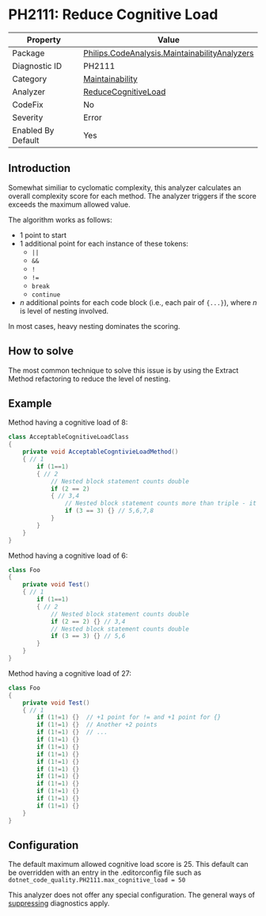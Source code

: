 # PH2111: Reduce Cognitive Load

| Property | Value  |
|--|--|
| Package | [Philips.CodeAnalysis.MaintainabilityAnalyzers](https://www.nuget.org/packages/Philips.CodeAnalysis.MaintainabilityAnalyzers) |
| Diagnostic ID | PH2111 |
| Category  | [Maintainability](../Maintainability.md) |
| Analyzer | [ReduceCognitiveLoad](https://github.com/philips-software/roslyn-analyzers/blob/master/Philips.CodeAnalysis.MaintainabilityAnalyzers/Maintainability/ReduceCognitiveLoadAnalyzer.cs)
| CodeFix  | No |
| Severity | Error |
| Enabled By Default | Yes |

## Introduction

Somewhat similiar to cyclomatic complexity, this analyzer calculates an overall complexity score for each method. The analyzer triggers if the score exceeds the maximum allowed value.

The algorithm works as follows:
* 1 point to start
* 1 additional point for each instance of these tokens:
  - `||`
  - `&&`
  - `!`
  - `!=`
  - `break`
  - `continue` 
* <I>n</I> additional points for each code block (i.e., each pair of `{...}`), where <I>n</I> is level of nesting involved.

In most cases, heavy nesting dominates the scoring.

## How to solve

The most common technique to solve this issue is by using the Extract Method refactoring to reduce the level of nesting.

## Example

Method having a cognitive load of 8:
``` cs
class AcceptableCognitiveLoadClass
{
	private void AcceptableCogntivieLoadMethod()
	{ // 1
		if (1==1)
		{ // 2
			// Nested block statement counts double
			if (2 == 2)
			{ // 3,4
				// Nested block statement counts more than triple - it's exponential
				if (3 == 3) {} // 5,6,7,8
			}
		}
	}
}
```

Method having a cognitive load of 6:
``` cs
class Foo
{
	private void Test()
	{ // 1
		if (1==1)
		{ // 2
			// Nested block statement counts double
			if (2 == 2) {} // 3,4
			// Nested block statement counts double
			if (3 == 3) {} // 5,6
		}
	}
}
```
Method having a cognitive load of 27:
``` cs
class Foo
{
	private void Test()
	{ // 1
		if (1!=1) {}  // +1 point for != and +1 point for {}
		if (1!=1) {}  // Another +2 points
		if (1!=1) {}  // ...
		if (1!=1) {}
		if (1!=1) {}
		if (1!=1) {}
		if (1!=1) {}
		if (1!=1) {}
		if (1!=1) {}
		if (1!=1) {}
		if (1!=1) {}
		if (1!=1) {}
		if (1!=1) {}
	}
}
```

## Configuration

The default maximum allowed cognitive load score is 25. This default can be overridden with an entry in the .editorconfig file such as `dotnet_code_quality.PH2111.max_cognitive_load = 50`

This analyzer does not offer any special configuration. The general ways of [suppressing](https://learn.microsoft.com/en-us/dotnet/fundamentals/code-analysis/suppress-warnings) diagnostics apply.
